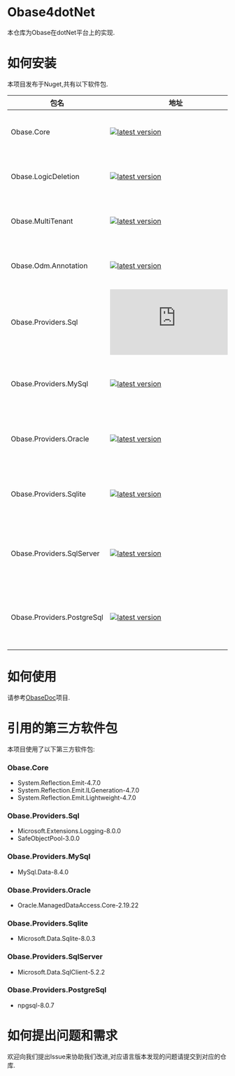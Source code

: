 # Obase4dotNet

本仓库为Obase在dotNet平台上的实现.

# 如何安装

本项目发布于Nuget,共有以下软件包.

| 包名                      | 地址                                                                                                                                    | 简介                                            |
| ------------------------- | --------------------------------------------------------------------------------------------------------------------------------------- | ----------------------------------------------- |
| Obase.Core                | [![latest version](https://img.shields.io/nuget/v/Obase.Core)](https://www.nuget.org/packages/Obase.Core)                               | Obase存储抽象层框架中间件（.NET版).             |
| Obase.LogicDeletion       | [![latest version](https://img.shields.io/nuget/v/Obase.LogicDeletion)](https://www.nuget.org/packages/Obase.LogicDeletion)             | Obase存储抽象层框架中间件逻辑删除扩展.          |
| Obase.MultiTenant         | [![latest version](https://img.shields.io/nuget/v/Obase.MultiTenant)](https://www.nuget.org/packages/Obase.MultiTenant)                 | Obase存储抽象层框架中间件多租户扩展.            |
| Obase.Odm.Annotation      | [![latest version](https://img.shields.io/nuget/v/Obase.Odm.Annotation)](https://www.nuget.org/packages/Obase.Odm.Annotation)           | Obase存储抽象层框架中间件标注建模扩展.          |
| Obase.Providers.Sql       | [![latest version](https://img.shields.io/nuget/v/Obase.Providers.Sql)](https://www.nuget.org/packages/Obase.Providers.Sql)             | 适用于SQL数据库的Obase存储提供程序中间件.       |
| Obase.Providers.MySql     | [![latest version](https://img.shields.io/nuget/v/Obase.Providers.MySql)](https://www.nuget.org/packages/Obase.Providers.MySql)         | 适用于MySql数据库的Obase存储提供程序中间件.     |
| Obase.Providers.Oracle    | [![latest version](https://img.shields.io/nuget/v/Obase.Providers.Oracle)](https://www.nuget.org/packages/Obase.Providers.Oracle)       | 适用于Oracle数据库的Obase存储提供程序中间件.    |
| Obase.Providers.Sqlite    | [![latest version](https://img.shields.io/nuget/v/Obase.Providers.Sqlite)](https://www.nuget.org/packages/Obase.Providers.Sqlite)       | 适用于Sqlite数据库的Obase存储提供程序中间件.    |
| Obase.Providers.SqlServer | [![latest version](https://img.shields.io/nuget/v/Obase.Providers.SqlServer)](https://www.nuget.org/packages/Obase.Providers.SqlServer) | 适用于SqlServer数据库的Obase存储提供程序中间件. |
| Obase.Providers.PostgreSql | [![latest version](https://img.shields.io/nuget/v/Obase.Providers.PostgreSql)](https://www.nuget.org/packages/Obase.Providers.PostgreSql) | 适用于PostgreSql数据库的Obase存储提供程序中间件. |

# 如何使用

请参考[ObaseDoc](https://github.com/lechengruangong/ObaseDoc)项目.

# 引用的第三方软件包

本项目使用了以下第三方软件包:

### Obase.Core

- System.Reflection.Emit-4.7.0
- System.Reflection.Emit.ILGeneration-4.7.0
- System.Reflection.Emit.Lightweight-4.7.0

### Obase.Providers.Sql

- Microsoft.Extensions.Logging-8.0.0
- SafeObjectPool-3.0.0

### Obase.Providers.MySql

- MySql.Data-8.4.0

### Obase.Providers.Oracle

- Oracle.ManagedDataAccess.Core-2.19.22

### Obase.Providers.Sqlite

- Microsoft.Data.Sqlite-8.0.3

### Obase.Providers.SqlServer

- Microsoft.Data.SqlClient-5.2.2

### Obase.Providers.PostgreSql

- npgsql-8.0.7

# 如何提出问题和需求

欢迎向我们提出Issue来协助我们改进,对应语言版本发现的问题请提交到对应的仓库.
